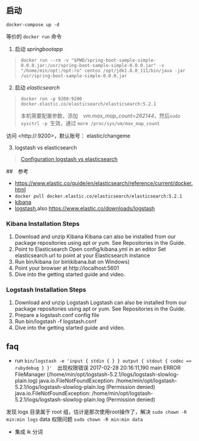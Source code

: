 ## 启动
`docker-compose up -d`

等价的 `docker run` 命令
1. 启动 *springbootapp*
> ` docker run --rm -v "$PWD/spring-boot-sample-simple-0.0.0.jar:/usr/spring-boot-sample-simple-0.0.0.jar" -v "/home/min/opt:/opt:ro" centos /opt/jdk1.8.0_111/bin/java -jar /usr/spring-boot-sample-simple-0.0.0.jar
`
2. 启动 *elasticsearch*
> `docker run -p 9200:9200 docker.elastic.co/elasticsearch/elasticsearch:5.2.1`
> 
> 本机需要配置参数，添加　*vm.max_map_count=262144*，然后`sudo sysctrl -p `生效，通过
> `more /proc/sys/vm/max_map_count`

访问 <http://<ip>:9200>，默认账号： elastic/changeme

3. logstash vs elasticsearch

> [Configuration logstash vs elasticsearch](https://www.elastic.co/guide/en/logstash/current/plugins-outputs-elasticseach.html)


##　参考
- <https://www.elastic.co/guide/en/elasticsearch/reference/current/docker.html>
- `docker pull docker.elastic.co/elasticsearch/elasticsearch:5.2.1`
- [kibana](https://www.elastic.co/products/kibana)
- [logstash](https://github.com/elastic/logstash),also <https://www.elastic.co/downloads/logstash>

### Kibana Installation Steps
1. Download and unzip Kibana
Kibana can also be installed from our package repositories using apt or yum. See Repositories in the Guide.
2. Point to Elasticsearch
Open config/kibana.yml in an editor
Set elasticsearch.url to point at your Elasticsearch instance
3. Run bin/kibana (or bin\kibana.bat on Windows)
4. Point your browser at http://localhost:5601
5. Dive into the getting started guide and video.

### Logstash Installation Steps

1. Download and unzip Logstash
Logstash can also be installed from our package repositories using apt or yum. See Repositories in the Guide.
2. Prepare a logstash.conf config file
3. Run bin/logstash -f logstash.conf
4. Dive into the getting started guide and video.


## faq
- run `bin/logstash -e 'input { stdin { } } output { stdout { codec => rubydebug } }'`　出现权限错误
2017-02-28 20:16:11,190 main ERROR FileManager (/home/min/opt/logstash-5.2.1/logs/logstash-slowlog-plain.log) java.io.FileNotFoundException: /home/min/opt/logstash-5.2.1/logs/logstash-slowlog-plain.log (Permission denied) java.io.FileNotFoundException: /home/min/opt/logstash-5.2.1/logs/logstash-slowlog-plain.log (Permission denied)

发现 logs 目录属于 root 组，估计是那次使用root操作了，解决 `sudo chown -R min:min logs`
data 权限问题 `sudo chown -R min:min data`


- 集成 ik 分词
